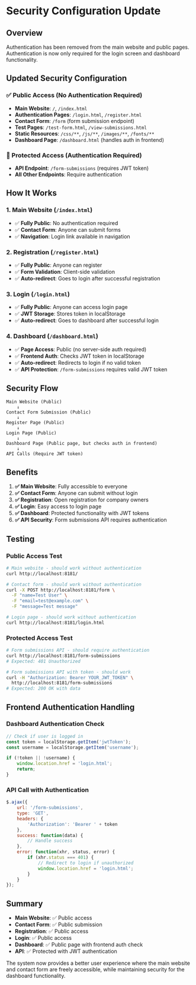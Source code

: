 # Security Configuration Update

## Overview
Authentication has been removed from the main website and public pages. Authentication is now only required for the login screen and dashboard functionality.

## Updated Security Configuration

### ✅ Public Access (No Authentication Required)
- **Main Website**: `/`, `/index.html`
- **Authentication Pages**: `/login.html`, `/register.html`
- **Contact Form**: `/form` (form submission endpoint)
- **Test Pages**: `/test-form.html`, `/view-submissions.html`
- **Static Resources**: `/css/**`, `/js/**`, `/images/**`, `/fonts/**`
- **Dashboard Page**: `/dashboard.html` (handles auth in frontend)

### 🔐 Protected Access (Authentication Required)
- **API Endpoint**: `/form-submissions` (requires JWT token)
- **All Other Endpoints**: Require authentication

## How It Works

### 1. Main Website (`/index.html`)
- ✅ **Fully Public**: No authentication required
- ✅ **Contact Form**: Anyone can submit forms
- ✅ **Navigation**: Login link available in navigation

### 2. Registration (`/register.html`)
- ✅ **Fully Public**: Anyone can register
- ✅ **Form Validation**: Client-side validation
- ✅ **Auto-redirect**: Goes to login after successful registration

### 3. Login (`/login.html`)
- ✅ **Fully Public**: Anyone can access login page
- ✅ **JWT Storage**: Stores token in localStorage
- ✅ **Auto-redirect**: Goes to dashboard after successful login

### 4. Dashboard (`/dashboard.html`)
- ✅ **Page Access**: Public (no server-side auth required)
- ✅ **Frontend Auth**: Checks JWT token in localStorage
- ✅ **Auto-redirect**: Redirects to login if no valid token
- ✅ **API Protection**: `/form-submissions` requires valid JWT token

## Security Flow

```
Main Website (Public)
    ↓
Contact Form Submission (Public)
    ↓
Register Page (Public)
    ↓
Login Page (Public)
    ↓
Dashboard Page (Public page, but checks auth in frontend)
    ↓
API Calls (Require JWT token)
```

## Benefits

1. **✅ Main Website**: Fully accessible to everyone
2. **✅ Contact Form**: Anyone can submit without login
3. **✅ Registration**: Open registration for company owners
4. **✅ Login**: Easy access to login page
5. **✅ Dashboard**: Protected functionality with JWT tokens
6. **✅ API Security**: Form submissions API requires authentication

## Testing

### Public Access Test
```bash
# Main website - should work without authentication
curl http://localhost:8181/

# Contact form - should work without authentication
curl -X POST http://localhost:8181/form \
  -F "name=Test User" \
  -F "email=test@example.com" \
  -F "message=Test message"

# Login page - should work without authentication
curl http://localhost:8181/login.html
```

### Protected Access Test
```bash
# Form submissions API - should require authentication
curl http://localhost:8181/form-submissions
# Expected: 401 Unauthorized

# Form submissions API with token - should work
curl -H "Authorization: Bearer YOUR_JWT_TOKEN" \
  http://localhost:8181/form-submissions
# Expected: 200 OK with data
```

## Frontend Authentication Handling

### Dashboard Authentication Check
```javascript
// Check if user is logged in
const token = localStorage.getItem('jwtToken');
const username = localStorage.getItem('username');

if (!token || !username) {
    window.location.href = 'login.html';
    return;
}
```

### API Call with Authentication
```javascript
$.ajax({
    url: '/form-submissions',
    type: 'GET',
    headers: {
        'Authorization': 'Bearer ' + token
    },
    success: function(data) {
        // Handle success
    },
    error: function(xhr, status, error) {
        if (xhr.status === 401) {
            // Redirect to login if unauthorized
            window.location.href = 'login.html';
        }
    }
});
```

## Summary

- **Main Website**: ✅ Public access
- **Contact Form**: ✅ Public submission
- **Registration**: ✅ Public access
- **Login**: ✅ Public access
- **Dashboard**: ✅ Public page with frontend auth check
- **API**: ✅ Protected with JWT authentication

The system now provides a better user experience where the main website and contact form are freely accessible, while maintaining security for the dashboard functionality. 